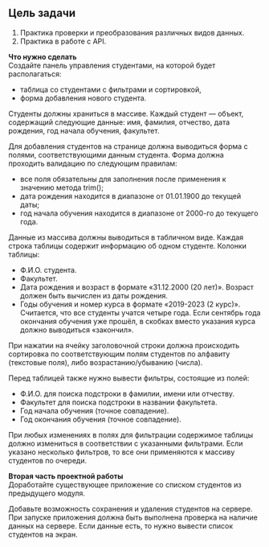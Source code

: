 ## Цель задачи  
1. Практика проверки и преобразования различных видов данных.
2. Практика в работе с API. 

**Что нужно сделать**  
Создайте панель управления студентами, на которой будет располагаться:
* таблица со студентами с фильтрами и сортировкой,
* форма добавления нового студента.

Студенты должны храниться в массиве. Каждый студент — объект, содержащий следующие данные: имя, фамилия, отчество,
дата рождения, год начала обучения, факультет.  

Для добавления студентов на странице должна выводиться форма с полями, соответствующими данным студента. Форма должна проходить валидацию по следующим правилам:
* все поля обязательны для заполнения после применения к значению метода trim();
* дата рождения находится в диапазоне от 01.01.1900 до текущей даты;
* год начала обучения находится в диапазоне от 2000-го до текущего года.

Данные из массива должны выводиться в табличном виде. Каждая строка таблицы содержит информацию об одном студенте. Колонки таблицы:
* Ф.И.О. студента.
* Факультет.
* Дата рождения и возраст в формате «31.12.2000 (20 лет)». Возраст должен быть вычислен из даты рождения.
* Годы обучения и номер курса в формате «2019-2023 (2 курс)». Считается, что все студенты учатся четыре года. Если сентябрь года окончания обучения уже прошёл, в скобках вместо указания курса должно выводиться «закончил».  

При нажатии на ячейку заголовочной строки должна происходить сортировка по соответствующим полям студентов по алфавиту (текстовые поля), либо возрастанию/убыванию (числа).  

Перед таблицей также нужно вывести фильтры, состоящие из полей:
* Ф.И.О. для поиска подстроки в фамилии, имени или отчеству.
* Факультет для поиска подстроки в названии факультета.
* Год начала обучения (точное совпадение).
* Год окончания обучения (точное совпадение).

При любых изменениях в полях для фильтрации содержимое таблицы должно измениться в соответствии с указанными фильтрами. Если указано несколько фильтров, то все они применяются к массиву студентов по очереди.

**Вторая часть проектной работы**  
Доработайте существующее приложение со списком студентов из предыдущего модуля.  

Добавьте возможность сохранения и удаления студентов на сервере. При запуске приложения должна быть выполнена проверка на наличие данных на сервере. Если данные есть, то нужно вывести список студентов на экран.
